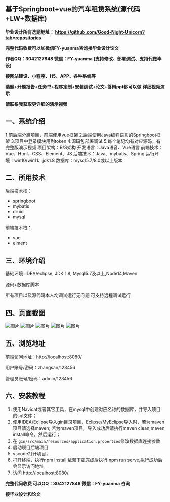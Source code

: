 ## 基于Springboot+vue的汽车租赁系统(源代码+LW+数据库)
**毕业设计所有选题地址： https://github.com/Good-Night-Unicorn?tab=repositories**

**完整代码收费可以加微信FY-yuanma咨询接毕业设计论文**

**作者QQ：3042127848 微信：FY-yuanma (支持修改、部署调试、支持代做毕设)**

**接网站建设、小程序、H5、APP、各种系统等**

**选题+开题报告+任务书+程序定制+安装调试+论文+答辩ppt都可以做**
**详细视频演示**

**请联系我获取更详细的演示视频**

## 一、系统介绍

1.前后端分离项目，前端使用vue框架
2.后端使用Java编程语言的Springboot框架
3.项目中登录模块用到token
4.源码包部署调试
5.每个笔记均有对应源码，有完整版演示视频
项目架构：B/S架构
开发语言：Java语音、Vue语言
前端技术：Vue、Html、CSS、Element、JS
后端技术：Java、mybatis、Spring
运行环境：win10/win11、jdk1.8
数据库：mysql5.7/8.0或以上版本

## 二、所用技术

后端技术栈：

- springboot
- mybatis
- druid
- mysql

前端技术栈：

- vue
- elment



## 三、环境介绍

基础环境 :IDEA/eclipse, JDK 1.8, Mysql5.7及以上,Node14,Maven

源码+数据库脚本

所有项目以及源代码本人均调试运行无问题 可支持远程调试运行

## 四、页面截图
![图片](https://github.com/user-attachments/assets/d44bb28c-67e6-47be-a70c-a0045163958f)
![图片](https://github.com/user-attachments/assets/a25ce44e-418b-4a77-b588-c3a19a3d533f)
![图片](https://github.com/user-attachments/assets/258051af-0aab-4f7c-a7d8-340e2f4ef707)
![图片](https://github.com/user-attachments/assets/e8e7163e-c21d-4593-ba6e-d44883683049)
![图片](https://github.com/user-attachments/assets/0ad25185-ac62-4d3c-85cd-b402bb3d51e7)


## 五、浏览地址

前端访问地址：http://localhost:8080/

用户账号/密码：zhangsan/123456

管理员账号/密码：admin/123456  

## 六、安装教程

1. 使用Navicat或者其它工具，在mysql中创建对应名称的数据库，并导入项目的sql文件；
2. 使用IDEA/Eclipse导入gin目录项目，Eclipse/MyEclipse导入时，若为maven项目请选择maven;
   若为maven项目，导入成功后请执行maven clean;maven install命令，然后运行；
3. 在 `gin/src/main/resources/application.properties`修改数据库连接参数
4. 启动项目后端项目 
5. vscode打开项目，
6. 打开终端，执行npm install 依赖下载完成后执行 npm run serve,执行成功后会显示访问地址
7. 访问  http://localhost:8080/

**完整代码收费  可以QQ：3042127848 微信：FY-yuanma 咨询**

**接毕业设计和论文**
